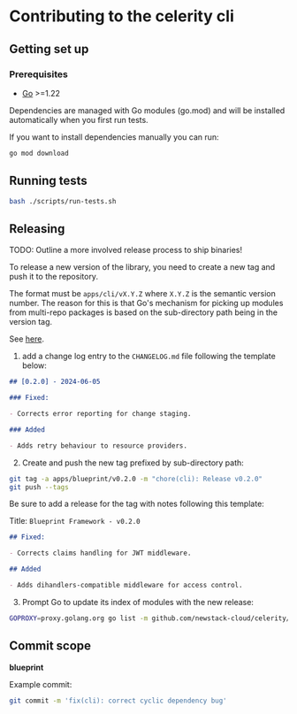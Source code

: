 # Contributing to the celerity cli

## Getting set up

### Prerequisites

- [Go](https://golang.org/dl/) >=1.22

Dependencies are managed with Go modules (go.mod) and will be installed automatically when you first
run tests.

If you want to install dependencies manually you can run:

```bash
go mod download
```

## Running tests

```bash
bash ./scripts/run-tests.sh
```

## Releasing

TODO: Outline a more involved release process to ship binaries!

To release a new version of the library, you need to create a new tag and push it to the repository.

The format must be `apps/cli/vX.Y.Z` where `X.Y.Z` is the semantic version number.
The reason for this is that Go's mechanism for picking up modules from multi-repo packages is based on the sub-directory path being in the version tag.

See [here](https://go.dev/wiki/Modules#publishing-a-release).

1. add a change log entry to the `CHANGELOG.md` file following the template below:

```markdown
## [0.2.0] - 2024-06-05

### Fixed:

- Corrects error reporting for change staging.

### Added

- Adds retry behaviour to resource providers.
```

2. Create and push the new tag prefixed by sub-directory path:

```bash
git tag -a apps/blueprint/v0.2.0 -m "chore(cli): Release v0.2.0"
git push --tags
```

Be sure to add a release for the tag with notes following this template:

Title: `Blueprint Framework - v0.2.0`

```markdown
## Fixed:

- Corrects claims handling for JWT middleware.

## Added

- Adds dihandlers-compatible middleware for access control.
```

3. Prompt Go to update its index of modules with the new release:

```bash
GOPROXY=proxy.golang.org go list -m github.com/newstack-cloud/celerity/apps/cli@v0.2.0
```

## Commit scope

**blueprint**

Example commit:

```bash
git commit -m 'fix(cli): correct cyclic dependency bug'
```
